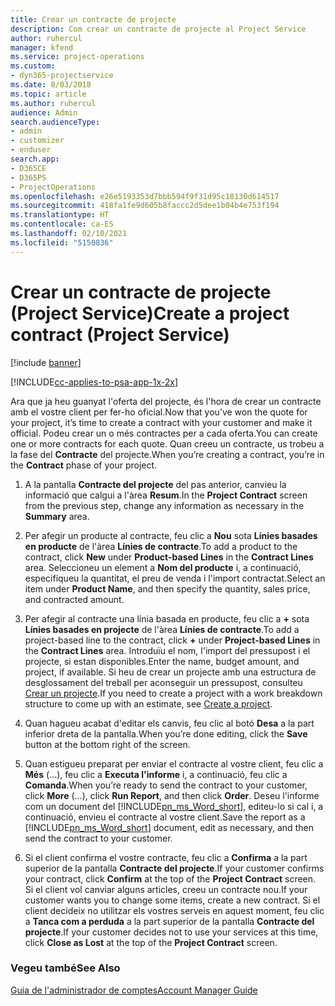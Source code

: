 ```yaml
---
title: Crear un contracte de projecte
description: Com crear un contracte de projecte al Project Service
author: ruhercul
manager: kfend
ms.service: project-operations
ms.custom:
- dyn365-projectservice
ms.date: 8/03/2018
ms.topic: article
ms.author: ruhercul
audience: Admin
search.audienceType:
- admin
- customizer
- enduser
search.app:
- D365CE
- D365PS
- ProjectOperations
ms.openlocfilehash: e26e5193353d7bbb594f9f31d95c18130d614517
ms.sourcegitcommit: 418fa1fe9d605b8faccc2d5dee1b04b4e753f194
ms.translationtype: HT
ms.contentlocale: ca-ES
ms.lasthandoff: 02/10/2021
ms.locfileid: "5150836"
---
```

# <a name="create-a-project-contract-project-service"></a><span data-ttu-id="99f6b-103">Crear un contracte de projecte (Project Service)</span><span class="sxs-lookup"><span data-stu-id="99f6b-103">Create a project contract (Project Service)</span></span>

[!include [banner](../includes/psa-now-project-operations.md)]

[!INCLUDE[cc-applies-to-psa-app-1x-2x](../includes/cc-applies-to-psa-app-1x-2x.md)]

<span data-ttu-id="99f6b-104">Ara que ja heu guanyat l'oferta del projecte, és l'hora de crear un contracte amb el vostre client per fer-ho oficial.</span><span class="sxs-lookup"><span data-stu-id="99f6b-104">Now that you’ve won the quote for your project, it’s time to create a contract with your customer and make it official.</span></span> <span data-ttu-id="99f6b-105">Podeu crear un o més contractes per a cada oferta.</span><span class="sxs-lookup"><span data-stu-id="99f6b-105">You can create one or more contracts for each quote.</span></span> <span data-ttu-id="99f6b-106">Quan creeu un contracte, us trobeu a la fase del **Contracte** del projecte.</span><span class="sxs-lookup"><span data-stu-id="99f6b-106">When you’re creating a contract, you’re in the **Contract** phase of your project.</span></span>  
  
1. <span data-ttu-id="99f6b-107">A la pantalla **Contracte del projecte** del pas anterior, canvieu la informació que calgui a l'àrea **Resum**.</span><span class="sxs-lookup"><span data-stu-id="99f6b-107">In the **Project Contract** screen from the previous step, change any information as necessary in the **Summary** area.</span></span>  
  
2. <span data-ttu-id="99f6b-108">Per afegir un producte al contracte, feu clic a **Nou** sota **Línies basades en producte** de l'àrea **Línies de contracte**.</span><span class="sxs-lookup"><span data-stu-id="99f6b-108">To add a product to the contract, click **New** under **Product-based Lines** in the **Contract Lines** area.</span></span> <span data-ttu-id="99f6b-109">Seleccioneu un element a **Nom del producte** i, a continuació, especifiqueu la quantitat, el preu de venda i l'import contractat.</span><span class="sxs-lookup"><span data-stu-id="99f6b-109">Select an item under **Product Name**, and then specify the quantity, sales price, and contracted amount.</span></span>  
  
3. <span data-ttu-id="99f6b-110">Per afegir al contracte una línia basada en producte, feu clic a **+** sota **Línies basades en projecte** de l'àrea **Línies de contracte**.</span><span class="sxs-lookup"><span data-stu-id="99f6b-110">To add a project-based line to the contract, click **+** under **Project-based Lines** in the **Contract Lines** area.</span></span> <span data-ttu-id="99f6b-111">Introduïu el nom, l'import del pressupost i el projecte, si estan disponibles.</span><span class="sxs-lookup"><span data-stu-id="99f6b-111">Enter the name, budget amount, and project, if available.</span></span> <span data-ttu-id="99f6b-112">Si heu de crear un projecte amb una estructura de desglossament del treball per aconseguir un pressupost, consulteu [Crear un projecte](../psa/create-project.md).</span><span class="sxs-lookup"><span data-stu-id="99f6b-112">If you need to create a project with a work breakdown structure to come up with an estimate, see [Create a project](../psa/create-project.md).</span></span>  
  
4. <span data-ttu-id="99f6b-113">Quan hagueu acabat d'editar els canvis, feu clic al botó **Desa** a la part inferior dreta de la pantalla.</span><span class="sxs-lookup"><span data-stu-id="99f6b-113">When you’re done editing, click the **Save** button at the bottom right of the screen.</span></span>  
  
5. <span data-ttu-id="99f6b-114">Quan estigueu preparat per enviar el contracte al vostre client, feu clic a **Més** (...), feu clic a **Executa l'informe** i, a continuació, feu clic a **Comanda**.</span><span class="sxs-lookup"><span data-stu-id="99f6b-114">When you’re ready to send the contract to your customer, click **More** (…), click **Run Report**, and then click **Order**.</span></span> <span data-ttu-id="99f6b-115">Deseu l'informe com un document del [!INCLUDE[pn_ms_Word_short](../includes/pn-ms-word-short.md)], editeu-lo si cal i, a continuació, envieu el contracte al vostre client.</span><span class="sxs-lookup"><span data-stu-id="99f6b-115">Save the report as a [!INCLUDE[pn_ms_Word_short](../includes/pn-ms-word-short.md)] document, edit as necessary, and then send the contract to your customer.</span></span>  
  
6. <span data-ttu-id="99f6b-116">Si el client confirma el vostre contracte, feu clic a **Confirma** a la part superior de la pantalla **Contracte del projecte**.</span><span class="sxs-lookup"><span data-stu-id="99f6b-116">If your customer confirms your contract, click **Confirm** at the top of the **Project Contract** screen.</span></span> <span data-ttu-id="99f6b-117">Si el client vol canviar alguns articles, creeu un contracte nou.</span><span class="sxs-lookup"><span data-stu-id="99f6b-117">If your customer wants you to change some items, create a new contract.</span></span> <span data-ttu-id="99f6b-118">Si el client decideix no utilitzar els vostres serveis en aquest moment, feu clic a **Tanca com a perduda** a la part superior de la pantalla **Contracte del projecte**.</span><span class="sxs-lookup"><span data-stu-id="99f6b-118">If your customer decides not to use your services at this time, click **Close as Lost** at the top of the **Project Contract** screen.</span></span>  
  
### <a name="see-also"></a><span data-ttu-id="99f6b-119">Vegeu també</span><span class="sxs-lookup"><span data-stu-id="99f6b-119">See Also</span></span>  
 [<span data-ttu-id="99f6b-120">Guia de l'administrador de comptes</span><span class="sxs-lookup"><span data-stu-id="99f6b-120">Account Manager Guide</span></span>](../psa/account-manager-guide.md)
